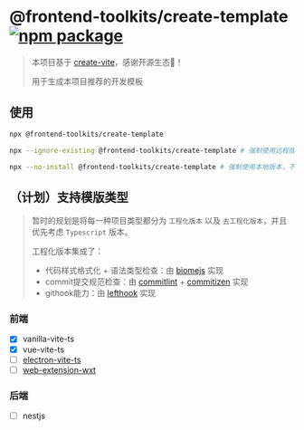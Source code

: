 # @frontend-toolkits/create-template <a href="https://www.npmjs.com/package/@frontend-toolkits/create-template"><img src="https://img.shields.io/npm/v/@frontend-toolkits/create-template" alt="npm package"></a>

> 本项目基于 [create-vite](https://github.com/vitejs/vite/tree/main/packages/create-vite)，感谢开源生态🙏！
>
> 用于生成本项目推荐的开发模板

## 使用

```bash
npx @frontend-toolkits/create-template

npx --ignore-existing @frontend-toolkits/create-template # 强制使用远程版本

npx --no-install @frontend-toolkits/create-template # 强制使用本地版本，不存在则报错
```

## （计划）支持模版类型

> 暂时的规划是将每一种项目类型都分为 `工程化版本` 以及 `去工程化版本`，并且优先考虑 `Typescript` 版本。
>
> 工程化版本集成了：
>
> - 代码样式格式化 + 语法类型检查：由 [biomejs](https://biomejs.dev/) 实现
> - commit提交规范检查：由 [commitlint](https://commitlint.js.org/) + [commitizen](https://github.com/commitizen-tools/commitizen) 实现
> - githook能力：由 [lefthook](https://github.com/evilmartians/lefthook) 实现

### 前端

* [X] vanilla-vite-ts
* [X] vue-vite-ts
* [ ] [electron-vite-ts](https://electron-vite.org)
* [ ] [web-extension-wxt](https://wxt.dev)

### 后端

* [ ] nestjs
